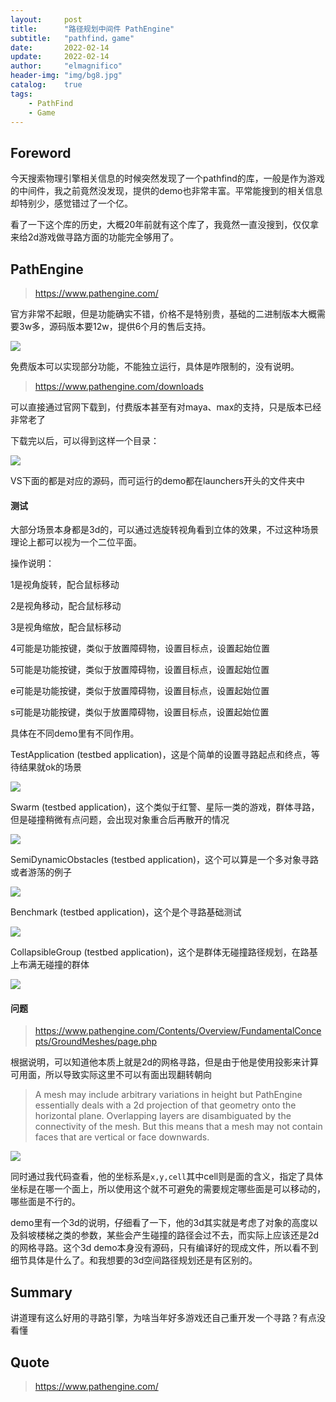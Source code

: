 ```yaml
---
layout:     post
title:      "路径规划中间件 PathEngine"
subtitle:   "pathfind，game"
date:       2022-02-14
update:     2022-02-14
author:     "elmagnifico"
header-img: "img/bg8.jpg"
catalog:    true
tags:
    - PathFind
    - Game
---
```


## Foreword

今天搜索物理引擎相关信息的时候突然发现了一个pathfind的库，一般是作为游戏的中间件，我之前竟然没发现，提供的demo也非常丰富。平常能搜到的相关信息却特别少，感觉错过了一个亿。

看了一下这个库的历史，大概20年前就有这个库了，我竟然一直没搜到，仅仅拿来给2d游戏做寻路方面的功能完全够用了。



## PathEngine

> https://www.pathengine.com/

官方非常不起眼，但是功能确实不错，价格不是特别贵，基础的二进制版本大概需要3w多，源码版本要12w，提供6个月的售后支持。

![](https://img.elmagnifico.tech/static/upload/elmagnifico/image-20220214113325888.png)

免费版本可以实现部分功能，不能独立运行，具体是咋限制的，没有说明。

> https://www.pathengine.com/downloads

可以直接通过官网下载到，付费版本甚至有对maya、max的支持，只是版本已经非常老了

下载完以后，可以得到这样一个目录：

![](https://img.elmagnifico.tech/static/upload/elmagnifico/image-20220214110617926.png)

VS下面的都是对应的源码，而可运行的demo都在launchers开头的文件夹中



#### 测试

大部分场景本身都是3d的，可以通过选旋转视角看到立体的效果，不过这种场景理论上都可以视为一个二位平面。

操作说明：

1是视角旋转，配合鼠标移动

2是视角移动，配合鼠标移动

3是视角缩放，配合鼠标移动

4可能是功能按键，类似于放置障碍物，设置目标点，设置起始位置

5可能是功能按键，类似于放置障碍物，设置目标点，设置起始位置

e可能是功能按键，类似于放置障碍物，设置目标点，设置起始位置

s可能是功能按键，类似于放置障碍物，设置目标点，设置起始位置

具体在不同demo里有不同作用。



TestApplication (testbed application)，这是个简单的设置寻路起点和终点，等待结果就ok的场景

![](https://img.elmagnifico.tech/static/upload/elmagnifico/image-20220214152046173.png)



Swarm (testbed application)，这个类似于红警、星际一类的游戏，群体寻路，但是碰撞稍微有点问题，会出现对象重合后再散开的情况

![](https://img.elmagnifico.tech/static/upload/elmagnifico/image-20220214111600922.png)



SemiDynamicObstacles (testbed application)，这个可以算是一个多对象寻路或者游荡的例子

![](https://img.elmagnifico.tech/static/upload/elmagnifico/image-20220214111645218.png)



Benchmark (testbed application)，这个是个寻路基础测试

![](https://img.elmagnifico.tech/static/upload/elmagnifico/image-20220214111657147.png)



CollapsibleGroup (testbed application)，这个是群体无碰撞路径规划，在路基上布满无碰撞的群体

![](https://img.elmagnifico.tech/static/upload/elmagnifico/image-20220214111456772.png)



#### 问题

> https://www.pathengine.com/Contents/Overview/FundamentalConcepts/GroundMeshes/page.php

根据说明，可以知道他本质上就是2d的网格寻路，但是由于他是使用投影来计算可用面，所以导致实际这里不可以有面出现翻转朝向

> A mesh may include arbitrary variations in height but PathEngine essentially deals with a 2d projection of that geometry onto the horizontal plane. Overlapping layers are disambiguated by the connectivity of the mesh. But this means that a mesh may not contain faces that are vertical or face downwards.

![](https://img.elmagnifico.tech/static/upload/elmagnifico/avp.gif)

同时通过我代码查看，他的坐标系是`x,y,cell`其中cell则是面的含义，指定了具体坐标是在哪一个面上，所以使用这个就不可避免的需要规定哪些面是可以移动的，哪些面是不行的。



demo里有一个3d的说明，仔细看了一下，他的3d其实就是考虑了对象的高度以及斜坡楼梯之类的参数，某些会产生碰撞的路径会过不去，而实际上应该还是2d的网格寻路。这个3d demo本身没有源码，只有编译好的现成文件，所以看不到细节具体是什么了。和我想要的3d空间路径规划还是有区别的。



## Summary

讲道理有这么好用的寻路引擎，为啥当年好多游戏还自己重开发一个寻路？有点没看懂



## Quote

> https://www.pathengine.com/



